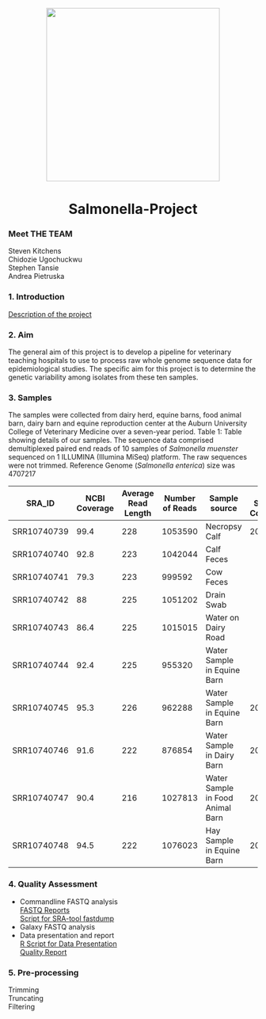 <p align=center>
<img src="https://i.pinimg.com/originals/e4/d3/e2/e4d3e27b8738c7d3e9f650105b8bd851.jpg" width="350" />


<h1 align=center>Salmonella-Project</h>

### Meet THE TEAM
Steven Kitchens <br/>
Chidozie Ugochuckwu <br/>
Stephen Tansie <br/>
Andrea Pietruska <br/>

### 1. Introduction

[Description of the project](https://github.com/AUBioInformatics22/Salmonella-Project/blob/main/project_proposal.md)

### 2. Aim

The general aim of this project is to develop a pipeline for veterinary teaching hospitals to use to process raw whole genome sequence data for epidemiological studies. The specific aim for this project is to determine the genetic variability among isolates from these ten samples.

### 3. Samples
The samples were collected from dairy herd, equine barns, food animal barn, dairy barn and equine reproduction center at the Auburn University College of Veterinary Medicine over a seven-year period. 
Table 1: Table showing details of our samples. The sequence data comprised demultiplexed paired end reads of 10 samples of _Salmonella muenster_ sequenced on 1 ILLUMINA (Illumina MiSeq) platform. The raw sequences were not trimmed. Reference Genome (_Salmonella enterica_) size was 4707217


| SRA_ID    |NCBI Coverage| Average Read Length | Number of Reads |Sample source|Year Sample Collected|
|-----------| ------------|---------------------|-----------------|-------------|---------------------|
|SRR10740739| 99.4        |  228                |   1053590       |Necropsy Calf|2012                 |     
|SRR10740740| 92.8        |  223                |   1042044       |Calf Feces   |
|SRR10740741| 79.3        |  223                |   999592        |Cow Feces    | 
|SRR10740742| 88          |  225                |   1051202       |Drain Swab   |
|SRR10740743| 86.4        |  225                |   1015015       |Water on Dairy Road|
|SRR10740744| 92.4        |  225                |   955320        |Water Sample in Equine Barn|
|SRR10740745| 95.3        |  226                |   962288        |Water Sample in Equine Barn|2015|
|SRR10740746| 91.6        |  222                |   876854        |Water Sample in Dairy Barn|2015|
|SRR10740747| 90.4        |  216                |   1027813       |Water Sample in Food Animal Barn|2014|
|SRR10740748| 94.5        |  222                |   1076023       |Hay Sample in Equine Barn|2014       |<p>&nbsp;</p>  






### 4. Quality Assessment
* Commandline FASTQ analysis <br/>
[FASTQ Reports](https://github.com/AUBioInformatics22/Salmonella-Project/tree/main/1%20-%20Initial%20Quality%20Assessment%20of%20Raw%20NGS%20Data/fastqc_reports) <br/>
[Script for SRA-tool fastdump](https://github.com/AUBioInformatics22/Salmonella-Project/blob/main/1%20-%20Initial%20Quality%20Assessment%20of%20Raw%20NGS%20Data/sra_fastqdump_fastqc.sh)
* Galaxy FASTQ analysis
* Data presentation and report <br/>
[R Script for Data Presentation](https://github.com/AUBioInformatics22/Salmonella-Project/blob/main/1%20-%20Initial%20Quality%20Assessment%20of%20Raw%20NGS%20Data/Report_1.R) <br/>
[Quality Report](https://github.com/AUBioInformatics22/Salmonella-Project/blob/main/1%20-%20Initial%20Quality%20Assessment%20of%20Raw%20NGS%20Data/Quality_Report.md)


### 5. Pre-processing

Trimming <br/>
Truncating <br/>
Filtering <br/>
